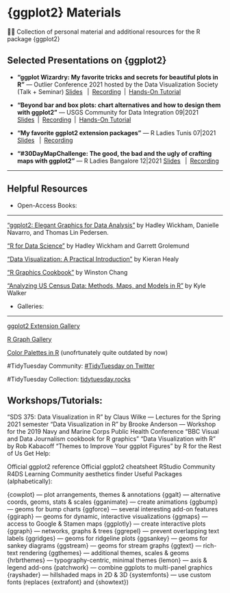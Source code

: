 # {ggplot2} Materials
👨‍🏫 Collection of personal material and additional resources for the R package {ggplot2}
  
  

Selected Presentations on {ggplot2}
-----------------------------------
- **“ggplot Wizardry: My favorite tricks and secrets for beautiful plots in R”** — Outlier Conference 2021 hosted by the Data Visualization Society (Talk + Seminar)
[Slides](https://www.cedricscherer.com/slides/OutlierConf2021_ggplot-wizardry.pdf)  | [Recording](https://youtu.be/7UjA_5gNvdw) | [Hands-On Tutorial](https://z3tt.github.io/OutlierConf2021/)

- **“Beyond bar and box plots: chart alternatives and how to design them with ggplot2”** — USGS Community for Data Integration 09|2021
[Slides](https://www.cedricscherer.com/slides/USGS-2021-beyond-bar-and-box-plots.pdf) | [Recording](https://www.youtube.com/watch?v=WBA04fjTVU0) | [Hands-On Tutorial](https://z3tt.github.io/beyond-bar-and-box-plots)

- **“My favorite ggplot2 extension packages”** — R Ladies Tunis 07|2021
[Slides](https://www.cedricscherer.com/slides/RLadiesTunis-2021-favorite-ggplot-extensions.pdf)  | [Recording](https://youtu.be/8ikFe82Mb1I)

- **“#30DayMapChallenge: The good, the bad and the ugly of crafting maps with ggplot2”** — R Ladies Bangalore 12|2021
[Slides](https://www.cedricscherer.com/slides/RladiesBangalore_30DayMapChallenge.pdf)  | [Recording](https://drive.google.com/file/d/1RU37oUE_7BHCkKzASC-I9R2-SMIjKAKT/view?usp=sharing)

-------------------------

Helpful Resources
-----------------

- Open-Access Books:
-------------------

[“ggplot2: Elegant Graphics for Data Analysis”](https://ggplot2-book.org/) by Hadley Wickham, Danielle Navarro, and Thomas Lin Pedersen.

[“R for Data Science”](https://r4ds.had.co.nz/) by Hadley Wickham and Garrett Grolemund

[“Data Visualization: A Practical Introduction”](https://socviz.co/) by Kieran Healy

[“R Graphics Cookbook”](https://r-graphics.org/) by Winston Chang

[“Analyzing US Census Data: Methods, Maps, and Models in R”](https://walker-data.com/census-r/) by Kyle Walker



- Galleries:
------------

[ggplot2 Extension Gallery](https://exts.ggplot2.tidyverse.org/gallery/)

[R Graph Gallery](https://www.r-graph-gallery.com/)

[Color Palettes in R](https://github.com/EmilHvitfeldt/r-color-palettes/) (unofrtunately quite outdated by now)

#TidyTuesday Community: [#TidyTuesday on Twitter](https://twitter.com/hashtag/tidytuesday?lang=en)

#TidyTuesday Collection: [tidytuesday.rocks](http://tidytuesday.rocks/)


Workshops/Tutorials:
--------------------
“SDS 375: Data Visualization in R” by Claus Wilke — Lectures for the Spring 2021 semester
“Data Visualization in R” by Brooke Anderson — Workshop for the 2019 Navy and Marine Corps Public Health Conference
“BBC Visual and Data Journalism cookbook for R graphics”
“Data Visualization with R” by Rob Kabacoff
“Themes to Improve Your ggplot Figures” by R for the Rest of Us
Get Help:

Official ggplot2 reference
Official ggplot2 cheatsheet
RStudio Community
R4DS Learning Community
aesthetics finder
Useful Packages (alphabetically):

{cowplot} — plot arrangements, themes & annotations
{ggalt} — alternative coords, geoms, stats & scales
{gganimate} — create animations
{ggbump} — geoms for bump charts
{ggforce} — several interesting add-on features
{ggiraph} — geoms for dynamic, interactive visualizations
{ggmaps} — access to Google & Stamen maps
{ggplotly} — create interactive plots
{ggraph} — networks, graphs & trees
{ggrepel} — prevent overlapping text labels
{ggridges} — geoms for ridgeline plots
{ggsankey} — geoms for sankey diagrams
{ggstream} — geoms for stream graphs
{ggtext} — rich-text rendering
{ggthemes} — additional themes, scales & geoms
{hrbrthemes} — typography-centric, minimal themes
{lemon} — axis & legend add-ons
{patchwork} — combine ggplots to multi-panel graphics
{rayshader} — hillshaded maps in 2D & 3D
{systemfonts} — use custom fonts (replaces {extrafont} and {showtext})
